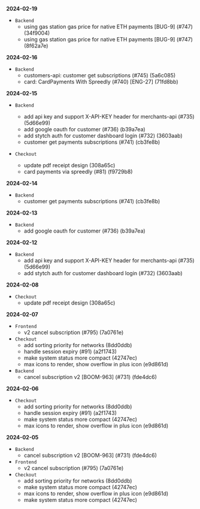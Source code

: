 **2024-02-19**
- `Backend`
    + using gas station gas price for native ETH payments [BUG-9] (#747) (34f9004)
    + using gas station gas price for native ETH payments [BUG-9] (#747) (8f62a7e)

**2024-02-16**
- `Backend`
    + ​customers-api:​ customer get subscriptions (#745) (5a6c085)
    + ​​card:​ CardPayments With Spreedly (#740) [ENG-27]  (71fd8bb)

**2024-02-15**
- `Backend`
    + add api key and support X-API-KEY header for merchants-api (#735) (5d66e99)
    + add google oauth for customer (#736) (b39a7ea)
    + add stytch auth for customer dashboard login (#732) (3603aab)
    + customer get payments subscriptions (#741) (cb3fe8b)

- `Checkout`
    + update pdf receipt design (308a65c)
    + card payments via spreedly (#81) (f9729b8)


**2024-02-14**
- `Backend`
    + customer get payments subscriptions (#741) (cb3fe8b)

**2024-02-13**
- `Backend`
    + add google oauth for customer (#736) (b39a7ea)

**2024-02-12**
- `Backend`
    + add api key and support X-API-KEY header for merchants-api (#735) (5d66e99)
    + add stytch auth for customer dashboard login (#732) (3603aab)

**2024-02-08**
- `Checkout`
    + update pdf receipt design (308a65c)

**2024-02-07**
- `Frontend`
    + v2 cancel subscription (#795) (7a0761e)
- `Checkout`
    + add sorting priority for networks (8dd0ddb)
    + handle session expiry (#91) (a2f1743)
    + make system status more compact (42747ec)
    + max icons to render, show overflow in plus icon (e9d861d)
- `Backend`
    + cancel subscription v2 [BOOM-963] (#731) (fde4dc6)


**2024-02-06**
- `Checkout`
    + add sorting priority for networks (8dd0ddb)
    + handle session expiry (#91) (a2f1743)
    + make system status more compact (42747ec)
    + max icons to render, show overflow in plus icon (e9d861d)

**2024-02-05**
- `Backend`
    + cancel subscription v2 [BOOM-963] (#731) (fde4dc6)
- `Frontend`
    + v2 cancel subscription (#795) (7a0761e)
- `Checkout`
    + add sorting priority for networks (8dd0ddb)
    + make system status more compact (42747ec)
    + max icons to render, show overflow in plus icon (e9d861d)
    + make system status more compact (42747ec)

